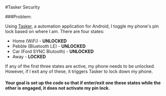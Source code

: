 #Tasker Security

###Problem:

Using [Tasker](http://tasker.dinglisch.net/), a automation application for Android, I toggle my phone's pin lock based on where I am. There are four states:

+ Home (WiFi) - **UNLOCKED**
+ Pebble (Bluetooth LE) - **UNLOCKED**
+ Car (Ford SYNC Blutooth) - **UNLOCKED**
+ Away - **LOCKED**

If any of the first three states are active, my phone needs to be unlocked. However, if I exit any of these, it triggers Tasker to lock down my phone.

#### Your goal is set up the code so that if enter/exit one these states while the other is engaged, it does not activate my pin lock.
